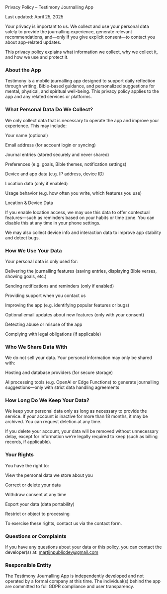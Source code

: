 Privacy Policy – Testimony Journalling App

Last updated: April 25, 2025

Your privacy is important to us. We collect and use your personal data solely to provide the journalling experience, generate relevant recommendations, and—only if you give explicit consent—to contact you about app-related updates.

This privacy policy explains what information we collect, why we collect it, and how we use and protect it.

### About the App

Testimony is a mobile journalling app designed to support daily reflection through writing, Bible-based guidance, and personalized suggestions for mental, physical, and spiritual well-being. This privacy policy applies to the app and any related services or platforms.

### What Personal Data Do We Collect?

We only collect data that is necessary to operate the app and improve your experience. This may include:

Your name (optional)

Email address (for account login or syncing)

Journal entries (stored securely and never shared)

Preferences (e.g. goals, Bible themes, notification settings)

Device and app data (e.g. IP address, device ID)

Location data (only if enabled)

Usage behavior (e.g. how often you write, which features you use)

Location & Device Data

If you enable location access, we may use this data to offer contextual features—such as reminders based on your habits or time zone. You can disable this at any time in your phone settings.

We may also collect device info and interaction data to improve app stability and detect bugs.

### How We Use Your Data

Your personal data is only used for:

Delivering the journalling features (saving entries, displaying Bible verses, showing goals, etc.)

Sending notifications and reminders (only if enabled)

Providing support when you contact us

Improving the app (e.g. identifying popular features or bugs)

Optional email updates about new features (only with your consent)

Detecting abuse or misuse of the app

Complying with legal obligations (if applicable)

### Who We Share Data With

We do not sell your data. Your personal information may only be shared with:

Hosting and database providers (for secure storage)

AI processing tools (e.g. OpenAI or Edge Functions) to generate journalling suggestions—only with strict data handling agreements


### How Long Do We Keep Your Data?

We keep your personal data only as long as necessary to provide the service. If your account is inactive for more than 18 months, it may be archived. You can request deletion at any time.

If you delete your account, your data will be removed without unnecessary delay, except for information we’re legally required to keep (such as billing records, if applicable).

### Your Rights

You have the right to:

View the personal data we store about you

Correct or delete your data

Withdraw consent at any time

Export your data (data portability)

Restrict or object to processing

To exercise these rights, contact us via the contact form.


### Questions or Complaints

If you have any questions about your data or this policy, you can contact the developer(s) at: martijnpublicdev@gmail.com

### Responsible Entity

The Testimony Journalling App is independently developed and not operated by a formal company at this time. The individual(s) behind the app are committed to full GDPR compliance and user transparency.

